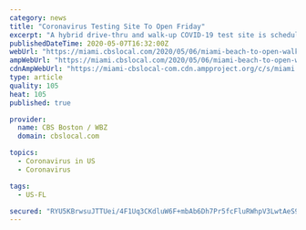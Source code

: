 ```yaml
---
category: news
title: "Coronavirus Testing Site To Open Friday"
excerpt: "A hybrid drive-thru and walk-up COVID-19 test site is scheduled to open Friday outside the Miami Beach Convention Center."
publishedDateTime: 2020-05-07T16:32:00Z
webUrl: "https://miami.cbslocal.com/2020/05/06/miami-beach-to-open-walk-up-drive-thru-coronavirus-test-site-on-friday/"
ampWebUrl: "https://miami.cbslocal.com/2020/05/06/miami-beach-to-open-walk-up-drive-thru-coronavirus-test-site-on-friday/amp/"
cdnAmpWebUrl: "https://miami-cbslocal-com.cdn.ampproject.org/c/s/miami.cbslocal.com/2020/05/06/miami-beach-to-open-walk-up-drive-thru-coronavirus-test-site-on-friday/amp/"
type: article
quality: 105
heat: 105
published: true

provider:
  name: CBS Boston / WBZ
  domain: cbslocal.com

topics:
  - Coronavirus in US
  - Coronavirus

tags:
  - US-FL

secured: "RYU5KBrwsuJTTUei/4F1Uq3CKdluW6F+mbAb6Dh7Pr5fcFluRWhpV3LwtAeS9ZaS8+DethI0iV1/G15oYV6IBd0786QTmX9lgY1XtVKGxtKQmk1ezNQrRDVkBV0/ysh9HvDnOwqLjxeSKL3AMHviLSmKkjDSYuTDifQEvrorb0055Q1pk+BdyOuzUHLf1bA99JueB/3ibXq6Kw7m2c4igbHp65hGGdAW84U5cCGVm3Twm4JN+GhssYyuEClSMr4TbaGzMzgiM1ySRGdltAT909mMJtxu0tO/CMOB1LvNBzzzRjwl+PBdEOTX4G8Tx/dq6dELS/MHakkVubZXauQcX6fn0a0Kg/q1+0eFk8eaCkHfZ89nlri8OCnlMhRHPkPTU5guLcQ06ag5Wpc+C17bSDJ9jRgGy4AAAdoNonXuyEScaKqg1TiKcdZ05mO5QPbfLwXLFGzCJbyTqa0BbAsP12i2XxwLsHEnprHGy7gcWUA=;51roNDkM5vkNZwQanCDcWg=="
---
```



